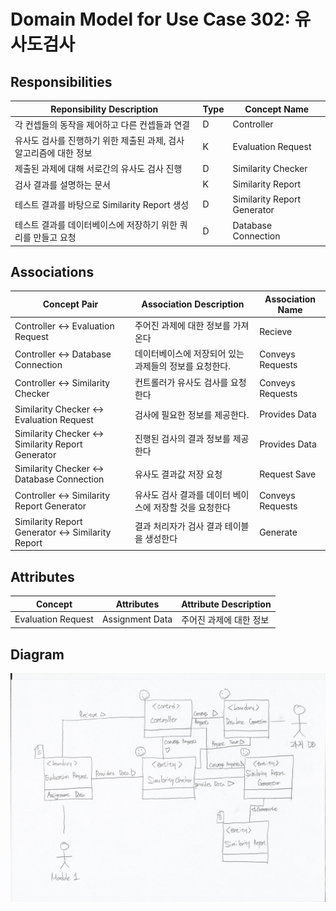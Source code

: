 # Domain Model for Use Case 302: 유사도검사

## Responsibilities
| Reponsibility Description | Type | Concept Name |
| - | - | - |
| 각 컨셉들의 동작을 제어하고 다른 컨셉들과 연결 | D | Controller |
| 유사도 검사를 진행하기 위한 제출된 과제, 검사 알고리즘에 대한 정보  | K | Evaluation Request |
| 제출된 과제에 대해 서로간의 유사도 검사 진행 | D | Similarity Checker |
| 검사 결과를 설명하는 문서 | K | Similarity Report |
| 테스트 결과를 바탕으로 Similarity Report 생성 | D | Similarity Report Generator | 
| 테스트 결과를 데이터베이스에 저장하기 위한 쿼리를 만들고 요청 | D | Database Connection |

## Associations
| Concept Pair | Association Description | Association Name |
| - | - | - |
| Controller <-> Evaluation Request | 주어진 과제에 대한 정보를 가져온다 | Recieve |
| Controller <-> Database Connection | 데이터베이스에 저장되어 있는 과제들의 정보를 요청한다. | Conveys Requests |
| Controller <-> Similarity Checker | 컨트롤러가 유사도 검사를 요청한다 | Conveys Requests |
| Similarity Checker <-> Evaluation Request | 검사에 필요한 정보를 제공한다. | Provides Data |
| Similarity Checker <-> Similarity Report Generator | 진행된 검사의 결과 정보를 제공한다 | Provides Data |
| Similarity Checker <-> Database Connection | 유사도 결과값 저장 요청 | Request Save |
| Controller <-> Similarity Report Generator | 유사도 검사 결과를 데이터 베이스에 저장할 것을 요청한다 | Conveys Requests |
| Similarity Report Generator <-> Similarity Report | 결과 처리자가 검사 결과 테이블을 생성한다 | Generate |


## Attributes
| Concept | Attributes | Attribute Description |
| - | - | - |
| Evaluation Request | Assignment Data | 주어진 과제에 대한 정보 |

## Diagram

![Domain Model Diagram for UC 302](img/Domain_Model_302_Diagram.jpg)
